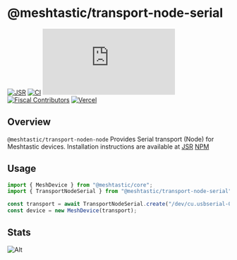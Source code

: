 # @meshtastic/transport-node-serial

[![JSR](https://jsr.io/badges/@meshtastic/transport-node)](https://jsr.io/@meshtastic/transport-node-serial)
[![CI](https://img.shields.io/github/actions/workflow/status/meshtastic/js/ci.yml?branch=master&label=actions&logo=github&color=yellow)](https://github.com/meshtastic/js/actions/workflows/ci.yml)
[![CLA assistant](https://cla-assistant.io/readme/badge/meshtastic/meshtastic.js)](https://cla-assistant.io/meshtastic/meshtastic.js)
[![Fiscal Contributors](https://opencollective.com/meshtastic/tiers/badge.svg?label=Fiscal%20Contributors&color=deeppink)](https://opencollective.com/meshtastic/)
[![Vercel](https://img.shields.io/static/v1?label=Powered%20by&message=Vercel&style=flat&logo=vercel&color=000000)](https://vercel.com?utm_source=meshtastic&utm_campaign=oss)

## Overview

`@meshtastic/transport-noden-node` Provides Serial transport (Node) for Meshtastic
devices. Installation instructions are available at
[JSR](https://jsr.io/@meshtastic/transport-node-serial)
[NPM](https://www.npmjs.com/package/@meshtastic/transport-node-serial)

## Usage

```ts
import { MeshDevice } from "@meshtastic/core";
import { TransportNodeSerial } from "@meshtastic/transport-node-serial";

const transport = await TransportNodeSerial.create("/dev/cu.usbserial-0001");
const device = new MeshDevice(transport);
```

## Stats

![Alt](https://repobeats.axiom.co/api/embed/5330641586e92a2ec84676fedb98f6d4a7b25d69.svg "Repobeats analytics image")
